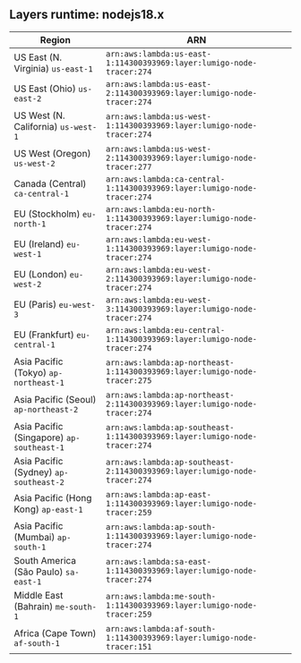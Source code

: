 Layers runtime: nodejs18.x
----
| Region | ARN |
| --- | --- |
|US East (N. Virginia)  `us-east-1`|`arn:aws:lambda:us-east-1:114300393969:layer:lumigo-node-tracer:274`|
|US East (Ohio)  `us-east-2`|`arn:aws:lambda:us-east-2:114300393969:layer:lumigo-node-tracer:274`|
|US West (N. California)  `us-west-1`|`arn:aws:lambda:us-west-1:114300393969:layer:lumigo-node-tracer:274`|
|US West (Oregon)  `us-west-2`|`arn:aws:lambda:us-west-2:114300393969:layer:lumigo-node-tracer:277`|
|Canada (Central)  `ca-central-1`|`arn:aws:lambda:ca-central-1:114300393969:layer:lumigo-node-tracer:274`|
|EU (Stockholm)  `eu-north-1`|`arn:aws:lambda:eu-north-1:114300393969:layer:lumigo-node-tracer:274`|
|EU (Ireland)  `eu-west-1`|`arn:aws:lambda:eu-west-1:114300393969:layer:lumigo-node-tracer:274`|
|EU (London)  `eu-west-2`|`arn:aws:lambda:eu-west-2:114300393969:layer:lumigo-node-tracer:274`|
|EU (Paris)  `eu-west-3`|`arn:aws:lambda:eu-west-3:114300393969:layer:lumigo-node-tracer:274`|
|EU (Frankfurt)  `eu-central-1`|`arn:aws:lambda:eu-central-1:114300393969:layer:lumigo-node-tracer:274`|
|Asia Pacific (Tokyo)  `ap-northeast-1`|`arn:aws:lambda:ap-northeast-1:114300393969:layer:lumigo-node-tracer:275`|
|Asia Pacific (Seoul)  `ap-northeast-2`|`arn:aws:lambda:ap-northeast-2:114300393969:layer:lumigo-node-tracer:274`|
|Asia Pacific (Singapore)  `ap-southeast-1`|`arn:aws:lambda:ap-southeast-1:114300393969:layer:lumigo-node-tracer:274`|
|Asia Pacific (Sydney)  `ap-southeast-2`|`arn:aws:lambda:ap-southeast-2:114300393969:layer:lumigo-node-tracer:274`|
|Asia Pacific (Hong Kong)  `ap-east-1`|`arn:aws:lambda:ap-east-1:114300393969:layer:lumigo-node-tracer:259`|
|Asia Pacific (Mumbai)  `ap-south-1`|`arn:aws:lambda:ap-south-1:114300393969:layer:lumigo-node-tracer:274`|
|South America (São Paulo)  `sa-east-1`|`arn:aws:lambda:sa-east-1:114300393969:layer:lumigo-node-tracer:274`|
|Middle East (Bahrain)  `me-south-1`|`arn:aws:lambda:me-south-1:114300393969:layer:lumigo-node-tracer:259`|
|Africa (Cape Town)  `af-south-1`|`arn:aws:lambda:af-south-1:114300393969:layer:lumigo-node-tracer:151`|
